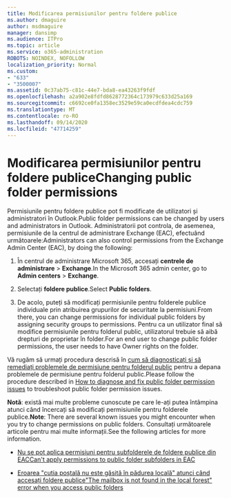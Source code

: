 ```yaml
---
title: Modificarea permisiunilor pentru foldere publice
ms.author: dmaguire
author: msdmaguire
manager: dansimp
ms.audience: ITPro
ms.topic: article
ms.service: o365-administration
ROBOTS: NOINDEX, NOFOLLOW
localization_priority: Normal
ms.custom:
- "633"
- "3500007"
ms.assetid: 0c37ab75-c81c-44e7-bda8-ea43263f9fdf
ms.openlocfilehash: a2a902e8fdfd8628772364c173979c633d25a169
ms.sourcegitcommit: c6692ce0fa1358ec3529e59ca0ecdfdea4cdc759
ms.translationtype: MT
ms.contentlocale: ro-RO
ms.lasthandoff: 09/14/2020
ms.locfileid: "47714259"
---
```

# <a name="changing-public-folder-permissions"></a><span data-ttu-id="8abad-102">Modificarea permisiunilor pentru foldere publice</span><span class="sxs-lookup"><span data-stu-id="8abad-102">Changing public folder permissions</span></span>

<span data-ttu-id="8abad-103">Permisiunile pentru foldere publice pot fi modificate de utilizatori și administratori în Outlook.</span><span class="sxs-lookup"><span data-stu-id="8abad-103">Public folder permissions can be changed by users and administrators in Outlook.</span></span> <span data-ttu-id="8abad-104">Administratorii pot controla, de asemenea, permisiunile de la centrul de administrare Exchange (EAC), efectuând următoarele:</span><span class="sxs-lookup"><span data-stu-id="8abad-104">Administrators can also control permissions from the Exchange Admin Center (EAC), by doing the following:</span></span>
  
1. <span data-ttu-id="8abad-105">În centrul de administrare Microsoft 365, accesați **centrele de administrare** \> **Exchange**.</span><span class="sxs-lookup"><span data-stu-id="8abad-105">In the Microsoft 365 admin center, go to **Admin centers** \> **Exchange**.</span></span>

2. <span data-ttu-id="8abad-106">Selectați **foldere publice**.</span><span class="sxs-lookup"><span data-stu-id="8abad-106">Select **Public folders**.</span></span>

3. <span data-ttu-id="8abad-107">De acolo, puteți să modificați permisiunile pentru folderele publice individuale prin atribuirea grupurilor de securitate la permisiuni.</span><span class="sxs-lookup"><span data-stu-id="8abad-107">From there, you can change permissions for individual public folders by assigning security groups to permissions.</span></span> <span data-ttu-id="8abad-108">Pentru ca un utilizator final să modifice permisiunile pentru folderul public, utilizatorul trebuie să aibă drepturi de proprietar în folder.</span><span class="sxs-lookup"><span data-stu-id="8abad-108">For an end user to change public folder permissions, the user needs to have Owner rights on the folder.</span></span>

<span data-ttu-id="8abad-109">Vă rugăm să urmați procedura descrisă în [cum să diagnosticați și să remediați problemele de permisiune pentru folderul public](https://docs.microsoft.com/exchange/troubleshoot/public-folders/public-folder-permission-issues) pentru a depana problemele de permisiune pentru folderul public.</span><span class="sxs-lookup"><span data-stu-id="8abad-109">Please follow the procedure described in [How to diagnose and fix public folder permission issues](https://docs.microsoft.com/exchange/troubleshoot/public-folders/public-folder-permission-issues) to troubleshoot public folder permission issues.</span></span>

<span data-ttu-id="8abad-110">**Notă**: există mai multe probleme cunoscute pe care le-ați putea întâmpina atunci când încercați să modificați permisiunile pentru folderele publice.</span><span class="sxs-lookup"><span data-stu-id="8abad-110">**Note**: There are several known issues you might encounter when you try to change permissions on public folders.</span></span> <span data-ttu-id="8abad-111">Consultați următoarele articole pentru mai multe informații.</span><span class="sxs-lookup"><span data-stu-id="8abad-111">See the following articles for more information.</span></span>

- [<span data-ttu-id="8abad-112">Nu se pot aplica permisiuni pentru subfolderele de foldere publice din EAC</span><span class="sxs-lookup"><span data-stu-id="8abad-112">Can't apply permissions to public folder subfolders in EAC</span></span>](https://docs.microsoft.com/exchange/troubleshoot/public-folders/can%E2%80%99t-apply-permissions-public-folder-subfolders)

- [<span data-ttu-id="8abad-113">Eroarea "cutia poștală nu este găsită în pădurea locală" atunci când accesați foldere publice</span><span class="sxs-lookup"><span data-stu-id="8abad-113">"The mailbox is not found in the local forest" error when you access public folders</span></span>](https://docs.microsoft.com/exchange/troubleshoot/public-folders/mailbox-not-found-local-forest-public-folder)

